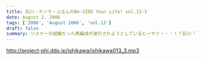 ```yaml
---
title: 石川・ホンマ・ぶるんのBe-SIDE Your Life! vol.13-3
date: August 2, 2006
tags: ['2006', 'August 2006', 'vol.13']
draft: false
summary: リスナーの組織だった再編成が遂行されようとしているビーサイ・・・！？石川『元帥』の指令が今宵も有楽町のガード下のみに響き渡ります！！空調が切れる真夜中はもはや、熱帯雨林でのサヴァイヴァル作戦。そんな雰囲気です。たしかに男三人は暑い！でも．．．ちなみに、ディレクター生江のいる部屋は、機材を守るためなのか！？クーラーが効いて涼しいのです。NAMAE
---
```


http://project-phi.ddo.jp/ishikawa/ishikawa013_3.mp3